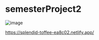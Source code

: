 # semesterProject2

![image](https://github.com/user-attachments/assets/1dd04cfb-e698-4d40-bead-6fef3b88d53e)


https://splendid-toffee-ea8c02.netlify.app/
